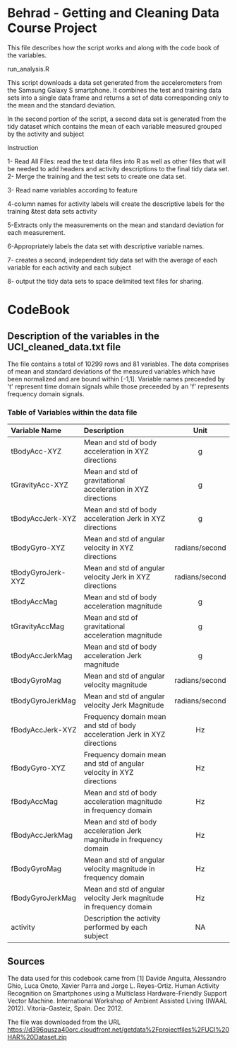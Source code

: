 # Behrad - Getting and Cleaning Data Course Project
This file describes how the script works and along with the code book of the variables.

run_analysis.R

This script downloads a data set generated from the accelerometers from the Samsung Galaxy S smartphone. It combines the test and training data sets into a single data frame and returns a set of data corresponding only to the mean and the standard deviation.

In the second portion of the script, a second data set is generated from the tidy dataset which contains the mean of each variable measured grouped by the activity and subject

Instruction 

1- Read All Files:  read the test data files into R as well as other files that will be needed to add headers and activity descriptions to the final tidy data set.
2- Merge the training and the test sets to create one data set.

3- Read name variables according to feature 

4-column names for activity labels will create the descriptive labels for the training &test data sets activity

5-Extracts only the measurements on the mean and standard deviation for each measurement.

6-Appropriately labels the data set with descriptive variable names.

7- creates a second, independent tidy data set with the average of each variable for each activity and each subject

8- output the tidy data sets to space delimited text files for sharing.


# CodeBook
## Description of the variables in the UCI_cleaned_data.txt file
The file contains a total of 10299 rows and 81 variables. The data comprises of mean and standard deviations of the measured variables which have been normalized and are bound within [-1,1]. Variable names preceeded by 't' represent time domain signals while those preceeded by an 'f' represents frequency domain signals.

### Table of Variables within the data file
| Variable Name | Description | Unit |
|:------------|:---------|:--:|
|tBodyAcc-XYZ |Mean and std of body acceleration in XYZ directions|g|
|tGravityAcc-XYZ| Mean and std of gravitational acceleration in XYZ directions| g|
|tBodyAccJerk-XYZ| Mean and std of body acceleration Jerk in XYZ directions| g|
|tBodyGyro-XYZ| Mean and std of angular velocity in XYZ directions| radians/second|
|tBodyGyroJerk-XYZ| Mean and std of angular velocity Jerk in XYZ directions| radians/second|
|tBodyAccMag| Mean and std of body acceleration magnitude| g|
|tGravityAccMag| Mean and std of gravitational acceleration magnitude| g|
|tBodyAccJerkMag|Mean and std of body acceleration Jerk magnitude|g|
|tBodyGyroMag|Mean and std of angular velocity magnitude|radians/second|
|tBodyGyroJerkMag| Mean and std of angular velocity Jerk Magnitude| radians/second|
|fBodyAccJerk-XYZ| Frequency domain mean and std of body acceleration Jerk in XYZ directions| Hz|
|fBodyGyro-XYZ| Frequency domain mean and std of angular velocity in XYZ directions| Hz|
|fBodyAccMag|Mean and std of body acceleration magnitude in frequency domain| Hz|
fBodyAccJerkMag|Mean and std of body acceleration Jerk magnitude in frequency domain| Hz|
|fBodyGyroMag|Mean and std of angular velocity magnitude in frequency domain| Hz|
|fBodyGyroJerkMag|Mean and std of angular velocity Jerk magnitude in frequency domain| Hz|
|activity| Description the activity performed by each subject|NA|

## Sources
The data used for this codebook came from [1] Davide Anguita, Alessandro Ghio, Luca Oneto, Xavier Parra and Jorge L. Reyes-Ortiz. Human Activity Recognition on Smartphones using a Multiclass Hardware-Friendly Support Vector Machine. International Workshop of Ambient Assisted Living (IWAAL 2012). Vitoria-Gasteiz, Spain. Dec 2012. 

The file was downloaded from the URL https://d396qusza40orc.cloudfront.net/getdata%2Fprojectfiles%2FUCI%20HAR%20Dataset.zip 
